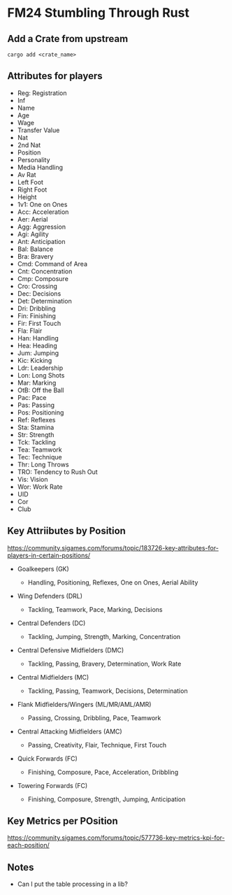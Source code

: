 # FM24 Stumbling Through Rust

## Add a Crate from upstream
```
cargo add <crate_name>
```

## Attributes for players
+ Reg: Registration
+ Inf
+ Name
+ Age
+ Wage
+ Transfer Value
+ Nat
+ 2nd Nat
+ Position
+ Personality
+ Media Handling
+ Av Rat
+ Left Foot
+ Right Foot
+ Height
+ 1v1: One on Ones
+ Acc: Acceleration
+ Aer: Aerial
+ Agg: Aggression
+ Agi: Agility
+ Ant: Anticipation
+ Bal: Balance
+ Bra: Bravery
+ Cmd: Command of Area
+ Cnt: Concentration
+ Cmp: Composure
+ Cro: Crossing
+ Dec: Decisions
+ Det: Determination
+ Dri: Dribbling
+ Fin: Finishing
+ Fir: First Touch
+ Fla: Flair
+ Han: Handling 
+ Hea: Heading
+ Jum: Jumping
+ Kic: Kicking
+ Ldr: Leadership
+ Lon: Long Shots
+ Mar: Marking
+ OtB: Off the Ball
+ Pac: Pace
+ Pas: Passing
+ Pos: Positioning
+ Ref: Reflexes
+ Sta: Stamina
+ Str: Strength
+ Tck: Tackling
+ Tea: Teamwork
+ Tec: Technique
+ Thr: Long Throws
+ TRO: Tendency to Rush Out
+ Vis: Vision
+ Wor: Work Rate
+ UID
+ Cor
+ Club

## Key Attriibutes by Position
https://community.sigames.com/forums/topic/183726-key-attributes-for-players-in-certain-positions/

+ Goalkeepers (GK)
    + Handling, Positioning, Reflexes, One on Ones, Aerial Ability

+ Wing Defenders (DRL)
    + Tackling, Teamwork, Pace, Marking, Decisions

+ Central Defenders (DC)
    + Tackling, Jumping, Strength, Marking, Concentration

+ Central Defensive Midfielders (DMC)
    + Tackling, Passing, Bravery, Determination, Work Rate

+ Central Midfielders (MC)
    + Tackling, Passing, Teamwork, Decisions, Determination

+ Flank Midfielders/Wingers (ML/MR/AML/AMR)
    + Passing, Crossing, Dribbling, Pace, Teamwork

+ Central Attacking Midfielders (AMC)
    + Passing, Creativity, Flair, Technique, First Touch

+ Quick Forwards (FC)
    + Finishing, Composure, Pace, Acceleration, Dribbling

+ Towering Forwards (FC)
    + Finishing, Composure, Strength, Jumping, Anticipation

## Key Metrics per POsition
https://community.sigames.com/forums/topic/577736-key-metrics-kpi-for-each-position/

## Notes

+ Can I put the table processing in a lib?